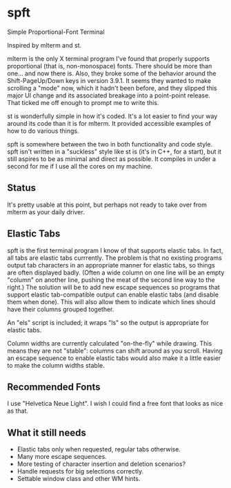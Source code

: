 spft
=====

Simple Proportional-Font Terminal

Inspired by mlterm and st.

mlterm is the only X terminal program I've found that properly supports
proportional (that is, non-monospace) fonts.  There should be more than one...
and now there is.  Also, they broke some of the behavior around the
Shift-PageUp/Down keys in version 3.9.1.  It seems they wanted to make
scrolling a "mode" now, which it hadn't been before, and they slipped this
major UI change and its associated breakage into a point-point release.  That
ticked me off enough to prompt me to write this.

st is wonderfully simple in how it's coded.  It's a lot easier to find your way
around its code than it is for mlterm.  It provided accessible examples of how
to do various things.

spft is somewhere between the two in both functionality and code style.  spft
isn't written in a "suckless" style like st is (it's in C++, for a start), but
it still aspires to be as minimal and direct as possible.  It compiles in under
a second for me if I use all the cores on my machine.


Status
-----

It's pretty usable at this point, but perhaps not ready to take over from
mlterm as your daily driver.


Elastic Tabs
-----

spft is the first terminal program I know of that supports elastic tabs.  In
fact, all tabs are elastic tabs currrently.  The problem is that no existing
programs output tab characters in an appropriate manner for elastic tabs, so
things are often displayed badly.  (Often a wide column on one line will be an
empty "column" on another line, pushing the meat of the second line way to the
right.)  The solution will be to add new escape sequences so programs that
support elastic tab-compatible output can enable elastic tabs (and disable them
when done).  This will also allow them to indicate which lines should have
their columns grouped together.

An "els" script is included; it wraps "ls" so the output is appropriate for
elastic tabs.

Column widths are currently calculated "on-the-fly" while drawing.  This means
they are not "stable": columns can shift around as you scroll.  Having an
escape sequence to enable elastic tabs would also make it a little easier to
make the column widths stable.


Recommended Fonts
-----

I use "Helvetica Neue Light".  I wish I could find a free font that looks as nice as that.


What it still needs
-----

- Elastic tabs only when requested, regular tabs otherwise.
- Many more escape sequences.
- More testing of character insertion and deletion scenarios?
- Handle requests for big selections correctly.
- Settable window class and other WM hints.


